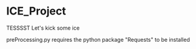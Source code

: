 # ICE_Project
TESSSST
Let's kick some ice

preProcessing.py requires the python package "Requests" to be installed
